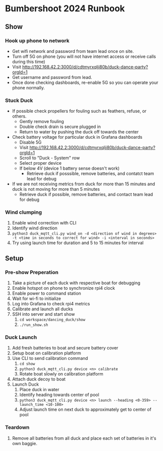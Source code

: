 # Bumbershoot 2024 Runbook

## Show

### Hook up phone to network
- Get wifi network and password from team lead once on site.
- Turn off 5G on phone (you will not have internet access or receive calls during this time)
- Visit http://192.168.42.2:3000/d/cdtmyrxqlji80b/duck-dance-party?orgId=1
- Get username and password from lead.
- Once done checking dashboards, re-enable 5G so you can operate your phone normally. 

### Stuck Duck
- If possible check propellers for fouling such as feathers, refuse, or others.
  - Gently remove fouling
  - Double check drain is secure plugged in
  - Return to water by pushing the duck off towards the center
- Check battery voltage for particular duck in Grafana dashboards
  - Disable 5G
  - Visit http://192.168.42.2:3000/d/cdtmyrxqlji80b/duck-dance-party?orgId=1
  - Scroll to "Duck - System" row
  - Select proper device
  - If below 4V (device 1 battery sense doesn't work)
    - Retrieve duck if posssible, remove batteries, and contatct team lead for debug
- If we are not receiving metrics from duck for more than 15 minutes and duck is not moving for more than 5 minutes
  -  Retrieve duck if possible, remove batteries, and contact team lead for debug

### Wind clumping
1. Enable wind correction with CLI
  1. Identify wind direction
  2. `python3 duck_mqtt_cli.py wind_on -d <direction of wind in degrees> -t <time in seconds to correct for wind> -i <interval in seconds>`
  3. Try using launch time for duration and 5 to 15 minutes for interval

## Setup
### Pre-show Preperation
1. Take a picture of each duck with respective boat for debugging
1. Enable hotspot on phone to synchronize rpi4 clock 
1. Enable power to command station
1. Wait for wi-fi to initialize
1. Log into Grafana to check rpi4 metrics
1. Calibrate and launch all ducks
1. SSH into server and start show
   1. `cd workspace/dancing_duck/show`
   1. `./run_show.sh`

### Duck Launch
1. Add fresh batteries to boat and secure battery cover
1. Setup boat on calibration platform
1. Use CLI to send calibration command 
   1. `cd show`
   2. `python3 duck_mqtt_cli.py device <n> calibrate`
   3. Rotate boat slowly on calibration platform
1. Attach duck decoy to boat
1. Launch Duck
   1. Place duck in water
   1. Identify heading towards center of pool
   1. `python3 duck_mqtt_cli.py device <n> launch --heading <0-359> --launch_time <10-100>`
   1. Adjust launch time on next duck to approximately get to center of pool

### Teardown
1. Remove all batteries from all duck and place each set of batteries in it's own baggie.
